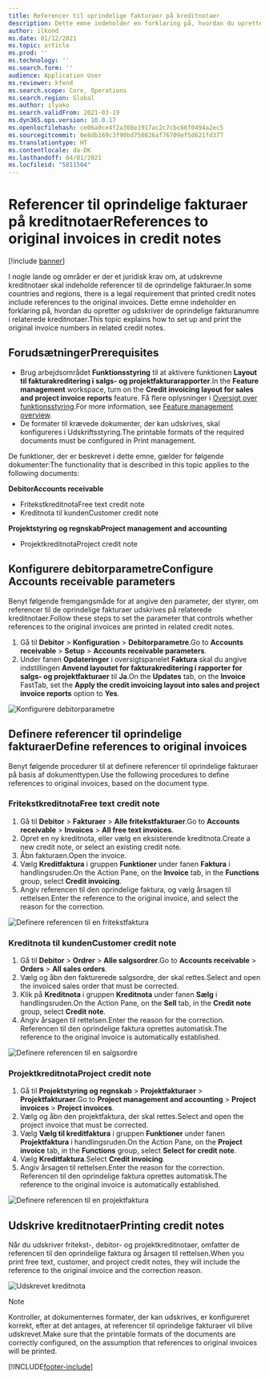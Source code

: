```yaml
---
title: Referencer til oprindelige fakturaer på kreditnotaer
description: Dette emne indeholder en forklaring på, hvordan du opretter og udskriver de oprindelige fakturanumre i relaterede kreditnotaer.
author: ilkond
ms.date: 01/12/2021
ms.topic: article
ms.prod: ''
ms.technology: ''
ms.search.form: ''
audience: Application User
ms.reviewer: kfend
ms.search.scope: Core, Operations
ms.search.region: Global
ms.author: ilyako
ms.search.validFrom: 2021-03-19
ms.dyn365.ops.version: 10.0.17
ms.openlocfilehash: ce06a0ce4f2a308e1917ac2c7cbc66f0494a2ec5
ms.sourcegitcommit: 0e8db169c3f90bd750826af76709ef5d621fd377
ms.translationtype: HT
ms.contentlocale: da-DK
ms.lasthandoff: 04/01/2021
ms.locfileid: "5811504"
---
```

# <a name="references-to-original-invoices-in-credit-notes"></a><span data-ttu-id="c4a4c-103">Referencer til oprindelige fakturaer på kreditnotaer</span><span class="sxs-lookup"><span data-stu-id="c4a4c-103">References to original invoices in credit notes</span></span>

[!include [banner](../includes/banner.md)]


<span data-ttu-id="c4a4c-104">I nogle lande og områder er der et juridisk krav om, at udskrevne kreditnotaer skal indeholde referencer til de oprindelige fakturaer.</span><span class="sxs-lookup"><span data-stu-id="c4a4c-104">In some countries and regions, there is a legal requirement that printed credit notes include references to the original invoices.</span></span> <span data-ttu-id="c4a4c-105">Dette emne indeholder en forklaring på, hvordan du opretter og udskriver de oprindelige fakturanumre i relaterede kreditnotaer.</span><span class="sxs-lookup"><span data-stu-id="c4a4c-105">This topic explains how to set up and print the original invoice numbers in related credit notes.</span></span>

## <a name="prerequisites"></a><span data-ttu-id="c4a4c-106">Forudsætninger</span><span class="sxs-lookup"><span data-stu-id="c4a4c-106">Prerequisites</span></span>

- <span data-ttu-id="c4a4c-107">Brug arbejdsområdet **Funktionsstyring** til at aktivere funktionen **Layout til fakturakreditering i salgs- og projektfakturarapporter**.</span><span class="sxs-lookup"><span data-stu-id="c4a4c-107">In the **Feature management** workspace, turn on the **Credit invoicing layout for sales and project invoice reports** feature.</span></span> <span data-ttu-id="c4a4c-108">Få flere oplysninger i [Oversigt over funktionsstyring](../../fin-and-ops/get-started/feature-management/feature-management-overview.md).</span><span class="sxs-lookup"><span data-stu-id="c4a4c-108">For more information, see [Feature management overview](../../fin-and-ops/get-started/feature-management/feature-management-overview.md).</span></span>
- <span data-ttu-id="c4a4c-109">De formater til krævede dokumenter, der kan udskrives, skal konfigureres i Udskriftsstyring.</span><span class="sxs-lookup"><span data-stu-id="c4a4c-109">The printable formats of the required documents must be configured in Print management.</span></span>

<span data-ttu-id="c4a4c-110">De funktioner, der er beskrevet i dette emne, gælder for følgende dokumenter:</span><span class="sxs-lookup"><span data-stu-id="c4a4c-110">The functionality that is described in this topic applies to the following documents:</span></span>

<span data-ttu-id="c4a4c-111">**Debitor**</span><span class="sxs-lookup"><span data-stu-id="c4a4c-111">**Accounts receivable**</span></span>

- <span data-ttu-id="c4a4c-112">Fritekstkreditnota</span><span class="sxs-lookup"><span data-stu-id="c4a4c-112">Free text credit note</span></span>
- <span data-ttu-id="c4a4c-113">Kreditnota til kunden</span><span class="sxs-lookup"><span data-stu-id="c4a4c-113">Customer credit note</span></span>

<span data-ttu-id="c4a4c-114">**Projektstyring og regnskab**</span><span class="sxs-lookup"><span data-stu-id="c4a4c-114">**Project management and accounting**</span></span>

- <span data-ttu-id="c4a4c-115">Projektkreditnota</span><span class="sxs-lookup"><span data-stu-id="c4a4c-115">Project credit note</span></span>

## <a name="configure-accounts-receivable-parameters"></a><span data-ttu-id="c4a4c-116">Konfigurere debitorparametre</span><span class="sxs-lookup"><span data-stu-id="c4a4c-116">Configure Accounts receivable parameters</span></span>

<span data-ttu-id="c4a4c-117">Benyt følgende fremgangsmåde for at angive den parameter, der styrer, om referencer til de oprindelige fakturaer udskrives på relaterede kreditnotaer.</span><span class="sxs-lookup"><span data-stu-id="c4a4c-117">Follow these steps to set the parameter that controls whether references to the original invoices are printed in related credit notes.</span></span>

1. <span data-ttu-id="c4a4c-118">Gå til **Debitor** \> **Konfiguration** \> **Debitorparametre**.</span><span class="sxs-lookup"><span data-stu-id="c4a4c-118">Go to **Accounts receivable** \> **Setup** \> **Accounts receivable parameters**.</span></span>
2. <span data-ttu-id="c4a4c-119">Under fanen **Opdateringer** i oversigtspanelet **Faktura** skal du angive indstillingen **Anvend layoutet for fakturakreditering i rapporter for salgs- og projektfakturaer** til **Ja**.</span><span class="sxs-lookup"><span data-stu-id="c4a4c-119">On the **Updates** tab, on the **Invoice** FastTab, set the **Apply the credit invoicing layout into sales and project invoice reports** option to **Yes**.</span></span>

![Konfigurere debitorparametre](media/original-invoice-number-in-credit-note.jpg)

## <a name="define-references-to-original-invoices"></a><span data-ttu-id="c4a4c-121">Definere referencer til oprindelige fakturaer</span><span class="sxs-lookup"><span data-stu-id="c4a4c-121">Define references to original invoices</span></span>

<span data-ttu-id="c4a4c-122">Benyt følgende procedurer til at definere referencer til oprindelige fakturaer på basis af dokumenttypen.</span><span class="sxs-lookup"><span data-stu-id="c4a4c-122">Use the following procedures to define references to original invoices, based on the document type.</span></span>

### <a name="free-text-credit-note"></a><span data-ttu-id="c4a4c-123">Fritekstkreditnota</span><span class="sxs-lookup"><span data-stu-id="c4a4c-123">Free text credit note</span></span>

1. <span data-ttu-id="c4a4c-124">Gå til **Debitor** \> **Fakturaer** \> **Alle fritekstfakturaer**.</span><span class="sxs-lookup"><span data-stu-id="c4a4c-124">Go to **Accounts receivable** \> **Invoices** \> **All free text invoices**.</span></span>
2. <span data-ttu-id="c4a4c-125">Opret en ny kreditnota, eller vælg en eksisterende kreditnota.</span><span class="sxs-lookup"><span data-stu-id="c4a4c-125">Create a new credit note, or select an existing credit note.</span></span>
3. <span data-ttu-id="c4a4c-126">Åbn fakturaen.</span><span class="sxs-lookup"><span data-stu-id="c4a4c-126">Open the invoice.</span></span>
4. <span data-ttu-id="c4a4c-127">Vælg **Kreditfaktura** i gruppen **Funktioner** under fanen **Faktura** i handlingsruden.</span><span class="sxs-lookup"><span data-stu-id="c4a4c-127">On the Action Pane, on the **Invoice** tab, in the **Functions** group, select **Credit invoicing**.</span></span>
5. <span data-ttu-id="c4a4c-128">Angiv referencen til den oprindelige faktura, og vælg årsagen til rettelsen.</span><span class="sxs-lookup"><span data-stu-id="c4a4c-128">Enter the reference to the original invoice, and select the reason for the correction.</span></span>

![Definere referencen til en fritekstfaktura](media/reference-original-invoice-FTI.jpg)

### <a name="customer-credit-note"></a><span data-ttu-id="c4a4c-130">Kreditnota til kunden</span><span class="sxs-lookup"><span data-stu-id="c4a4c-130">Customer credit note</span></span>

1. <span data-ttu-id="c4a4c-131">Gå til **Debitor** \> **Ordrer** \> **Alle salgsordrer**.</span><span class="sxs-lookup"><span data-stu-id="c4a4c-131">Go to **Accounts receivable** \> **Orders** \> **All sales orders**.</span></span>
2. <span data-ttu-id="c4a4c-132">Vælg og åbn den fakturerede salgsordre, der skal rettes.</span><span class="sxs-lookup"><span data-stu-id="c4a4c-132">Select and open the invoiced sales order that must be corrected.</span></span>
3. <span data-ttu-id="c4a4c-133">Klik på **Kreditnota** i gruppen **Kreditnota** under fanen **Sælg** i handlingsruden.</span><span class="sxs-lookup"><span data-stu-id="c4a4c-133">On the Action Pane, on the **Sell** tab, in the **Credit note** group, select **Credit note**.</span></span>
4. <span data-ttu-id="c4a4c-134">Angiv årsagen til rettelsen.</span><span class="sxs-lookup"><span data-stu-id="c4a4c-134">Enter the reason for the correction.</span></span> <span data-ttu-id="c4a4c-135">Referencen til den oprindelige faktura oprettes automatisk.</span><span class="sxs-lookup"><span data-stu-id="c4a4c-135">The reference to the original invoice is automatically established.</span></span>

![Definere referencen til en salgsordre](media/reference-original-invoice-SO.jpg)

### <a name="project-credit-note"></a><span data-ttu-id="c4a4c-137">Projektkreditnota</span><span class="sxs-lookup"><span data-stu-id="c4a4c-137">Project credit note</span></span>

1. <span data-ttu-id="c4a4c-138">Gå til **Projektstyring og regnskab** \> **Projektfakturaer** \> **Projektfakturaer**.</span><span class="sxs-lookup"><span data-stu-id="c4a4c-138">Go to **Project management and accounting** \> **Project invoices** \> **Project invoices**.</span></span>
2. <span data-ttu-id="c4a4c-139">Vælg og åbn den projektfaktura, der skal rettes.</span><span class="sxs-lookup"><span data-stu-id="c4a4c-139">Select and open the project invoice that must be corrected.</span></span>
3. <span data-ttu-id="c4a4c-140">Vælg **Vælg til kreditfaktura** i gruppen **Funktioner** under fanen **Projektfaktura** i handlingsruden.</span><span class="sxs-lookup"><span data-stu-id="c4a4c-140">On the Action Pane, on the **Project invoice** tab, in the **Functions** group, select **Select for credit note**.</span></span>
4. <span data-ttu-id="c4a4c-141">Vælg **Kreditfaktura**.</span><span class="sxs-lookup"><span data-stu-id="c4a4c-141">Select **Credit invoicing**.</span></span>
5. <span data-ttu-id="c4a4c-142">Angiv årsagen til rettelsen.</span><span class="sxs-lookup"><span data-stu-id="c4a4c-142">Enter the reason for the correction.</span></span> <span data-ttu-id="c4a4c-143">Referencen til den oprindelige faktura oprettes automatisk.</span><span class="sxs-lookup"><span data-stu-id="c4a4c-143">The reference to the original invoice is automatically established.</span></span>

![Definere referencen til en projektfaktura](media/reference-original-invoice-project.jpg)

## <a name="printing-credit-notes"></a><span data-ttu-id="c4a4c-145">Udskrive kreditnotaer</span><span class="sxs-lookup"><span data-stu-id="c4a4c-145">Printing credit notes</span></span>

<span data-ttu-id="c4a4c-146">Når du udskriver fritekst-, debitor- og projektkreditnotaer, omfatter de referencen til den oprindelige faktura og årsagen til rettelsen.</span><span class="sxs-lookup"><span data-stu-id="c4a4c-146">When you print free text, customer, and project credit notes, they will include the reference to the original invoice and the correction reason.</span></span>

![Udskrevet kreditnota](media/credit-note-FTI.jpg)

> [!NOTE]
> <span data-ttu-id="c4a4c-148">Kontroller, at dokumenternes formater, der kan udskrives, er konfigureret korrekt, efter at det antages, at referencer til oprindelige fakturaer vil blive udskrevet.</span><span class="sxs-lookup"><span data-stu-id="c4a4c-148">Make sure that the printable formats of the documents are correctly configured, on the assumption that references to original invoices will be printed.</span></span>


[!INCLUDE[footer-include](../../includes/footer-banner.md)]
